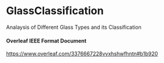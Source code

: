 # GlassClassification
Analaysis of Different Glass Types and its Classification

#### Overleaf IEEE Format Document
https://www.overleaf.com/3376667228vvxhshwfhntn#b1b920
